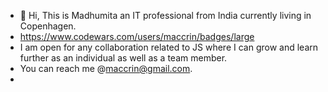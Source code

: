 - 👋 Hi, This is  Madhumita an IT professional from India currently living in Copenhagen.
- https://www.codewars.com/users/maccrin/badges/large
-  I am open for any collaboration related to JS where I can grow and learn further as an individual as well as a team member.
-  You can reach me @maccrin@gmail.com.
-
